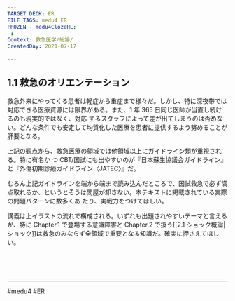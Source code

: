 ```yaml
---
TARGET DECK: ER
FILE TAGS: medu4 ER
FROZEN - medu4ClozeHL:
 : 
Context: 救急医学/総論/
CreatedDay: 2021-07-17

---
```


## 1.1 救急のオリエンテーション

救急外来にやってくる患者は軽症から重症まで様々だ。しかし、特に深夜帯では対応できる医療資源には限界がある。また、1 年 365 日同じ医師が当直し続けるのも現実的ではなく、対応 するスタッフによって差が出てしまうのは否めない。どんな条件でも安定して均質化した医療を患者に提供するよう努めることが肝要となる。

上記の観点から、救急医療の領域では他領域以上にガイドライン類が重視される。特に有名か つ CBT/国試にも出やすいのが『日本蘇生協議会ガイドライン』と『外傷初期診療ガイドライン〈JATEC〉』だ。

むろん上記ガイドラインを端から端まで読み込んだところで、国試救急で必ず満点取れるか、というとそうは問屋が卸さない。本テキストに掲載されている実際の問題パターンに数多くあ たり、実戦力をつけてほしい。

講義は上イラストの流れで構成される。いずれも出題されやすいテーマと言えるが、特に Chapter.1 で登場する意識障害と Chapter.2 で扱う[[2.1 ショック概論|ショック]]は救急のみならず全領域で重要となる知識だ。確実に押さえてほしい。
    



<br><br><br>

---
#medu4 #ER
